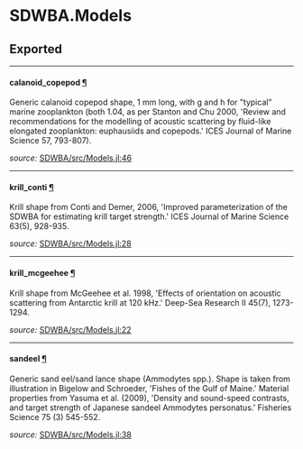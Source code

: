 # SDWBA.Models

## Exported

---

<a id="global__calanoid_copepod.1" class="lexicon_definition"></a>
#### calanoid_copepod [¶](#global__calanoid_copepod.1)
Generic calanoid copepod shape, 1 mm long, with g and h for "typical" marine zooplankton
(both 1.04, as per Stanton and Chu 2000, 'Review and recommendations for the modelling 
of acoustic scattering by fluid-like elongated zooplankton: euphausiids and copepods.'
ICES Journal of Marine Science 57, 793-807).


*source:*
[SDWBA/src/Models.jl:46](https://github.com/ElOceanografo/SDWBA.jl/tree/98bb9c940455455a182b5b0c572df04008018d4e/src/Models.jl#L46)

---

<a id="global__krill_conti.1" class="lexicon_definition"></a>
#### krill_conti [¶](#global__krill_conti.1)
Krill shape from Conti and Demer, 2006, 'Improved parameterization of the SDWBA for 
estimating krill target strength.' ICES Journal of Marine Science 63(5), 928-935.


*source:*
[SDWBA/src/Models.jl:28](https://github.com/ElOceanografo/SDWBA.jl/tree/98bb9c940455455a182b5b0c572df04008018d4e/src/Models.jl#L28)

---

<a id="global__krill_mcgeehee.1" class="lexicon_definition"></a>
#### krill_mcgeehee [¶](#global__krill_mcgeehee.1)
Krill shape from McGeehee et al. 1998, 'Effects of orientation on acoustic scattering
from Antarctic krill at 120 kHz.' Deep-Sea Research II 45(7), 1273-1294.


*source:*
[SDWBA/src/Models.jl:22](https://github.com/ElOceanografo/SDWBA.jl/tree/98bb9c940455455a182b5b0c572df04008018d4e/src/Models.jl#L22)

---

<a id="global__sandeel.1" class="lexicon_definition"></a>
#### sandeel [¶](#global__sandeel.1)
Generic sand eel/sand lance shape (Ammodytes spp.).  Shape is taken from illustration in 
Bigelow and Schroeder, 'Fishes of the Gulf of Maine.'  Material properties from 
Yasuma et al. (2009), 'Density and sound-speed contrasts, and target strength of 
Japanese sandeel Ammodytes personatus.' Fisheries Science 75 (3) 545-552.


*source:*
[SDWBA/src/Models.jl:38](https://github.com/ElOceanografo/SDWBA.jl/tree/98bb9c940455455a182b5b0c572df04008018d4e/src/Models.jl#L38)

